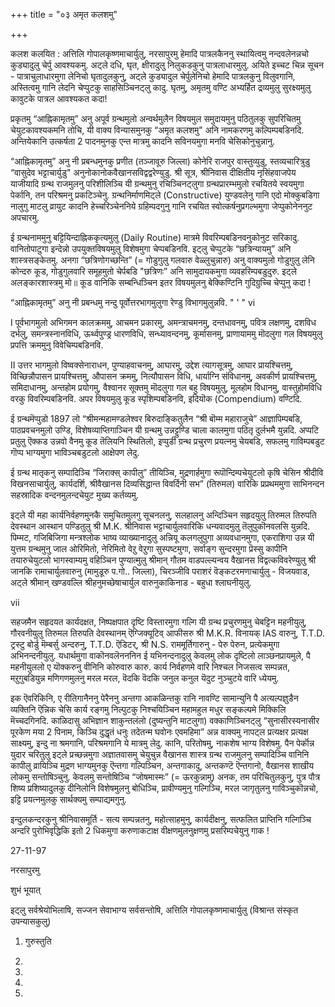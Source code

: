 +++
title = "०३ अमृत कलशमु"

+++

कलश कलयित : अत्तिलि गोपालकृष्णमाचार्युलु, नरसापुरमु हेमादि पात्रलकैननु स्थायित्वमु नन्दवलेनन्नचो कुड्यादुलु चेर्पु आवश्यकमु. अट्ले दधि, घृत, क्षीरादुलु निलुकडकुनु पात्रलाधारमुलु. अयिते इच्चट चिन्न सूचन - पात्राचुलाधारमुगा लेनिचो घृतादुलकुनु, अट्ले कुड्यादुल चेर्पुलेनिचो हेमादि पात्रलकुनु विलुवगानि, अस्तित्वमु गानि लेदनि चेप्पुटकु साहसिञ्चिनट्लु कादु. घृतमु, अमृतमु वण्टि अभ्यर्हित द्रव्यमुलु सुरक्ष्यमुलु कावुटके पात्रल आवश्यकत कदा! 

प्रकृतमु “आह्निकामृतमु” अनु अपूर्व ग्रन्थमुलो अन्वर्थमुलैन विषयमुल समुदायमुनु पठितुलकु सुपरिचितमु चेयुटकावश्यकमनि तोचि, यी वाक्य विन्यासमुनकु “अमृत कलशमु" अनि नामकरणमु कल्पिम्पबडिनदि. अन्तियेकानि उत्कर्षता 2 पादनमुनकु एन्त मात्रमु कादनि सविनयमुगा मनवि चेसिकोनुचुन्नानु.

“आह्निकामृतमु” अनु नी प्रबन्धमुनकु प्रणीत (तञ्जावूरु जिल्ला) कोनेरि राजपुर वास्तुव्युडु, स्तव्यचारित्रुडु “वासुदेव भट्टाचार्युडु" अनुनोकानोकवैखानसविद्वद्वरेण्युडु. श्री सूत्र, श्रीनिवास दीक्षितीय नृसिंहवाजपेय याजीयादि ग्रन्थ राजमुलनु परिशीलिञ्चि यी ग्रन्थमुनु रचिञ्चिनट्लुगा ग्रन्थप्रारम्भमुलो रचयितये स्वयमुगा पेर्कानि, तन परिश्रमनु प्रकटिञ्चेनु. ग्रन्थनिर्माणमिट्ले (Constructive) युण्डवलेनु गानि एदो मोक्कुबडिगा नालुगु माटलु व्रायुट कादनि हेच्चरिञ्चेननिये ग्रहिम्पदगुनु गानि रचयित स्वोत्कर्षनुप्रगल्भमुगा जेप्पुकोनेननुट अपचारमु. 

ई ग्रन्थनाममुनु बट्टियिन्दाह्निककृत्यमुलु (Daily Routine) मात्रमे विवरिम्पबडिनवनुकोनुट सरिकादु. वानितोपाटुगा इन्देन्नो उपयुक्तविषयमुलु विशेषमुगा चेप्पबडिनवि. इट्लु चेप्पुटके “छत्रिन्यायमु” अनि शास्त्रसङ्केतमु. अनगा “छत्रिणोगच्छन्ति” (= गोडुगुलु गलवारु वेळ्लुचुन्नारु) अनु वाक्यमुलो गोडुगुलु लेनि कोन्दरु कूड, गोडुगुलवारि समूहमुतो चेर्पबडि "छत्रिणः” अनि सामुदायकमुगा व्यवहरिम्पबडुदुरु. इट्ले अलङ्कारशास्त्रमु मो॥ कूड वानिकि सम्बन्धिञ्चिन इतर विषयमुलनु बेक्किण्टिनि गुदिग्रुच्चि चेप्पुनु कदा ! 

“आह्निकामृतमु” अनु नी प्रबन्धमु नन्दु पूर्वोत्तरभागमुलुगा रेण्डु विभागमुलुन्नवि. 
"
'
"
vi 

I पूर्वभागमुलो अभिगमन कालक्रममु, आचमन प्रकारमु, अमन्त्राचमनमु, दन्तधावनमु, पवित्र लक्षणमु, दशविध दर्भलु, समन्त्रस्नानविधि, ऊर्थ्वपुण्ड्र धारणविधि, सन्ध्यावन्दनमु, कूर्मासनमु, प्राणायाममु मॊदलुगा गल विषयमुलु प्रपत्ति क्रममुनु विवेचिम्पबडिनवि. 

II उत्तर भागमुलो विष्वक्सेनाराधन, पुण्याहवाचनमु, आघारमु, उद्देश त्यागसूत्रमु, आघार प्रायश्चित्तमु, विच्छिन्नौपासन प्रायश्चित्तमु, औपासन क्रममु, नित्यौपासन विधि, धार्याग्नि संविधानमु, अवकीर्ण प्रायश्चित्तमु, समिदाधानमु, अन्तहोम प्रयोगमु, वैश्वानर सूक्तमु मॊदलुगा गल बहु विषयमुलु, मूलहोम विधानमु, वास्तुहोमविधि वरकु विवरिम्पबडिनवि. अपर विषयमुलु कूड स्पृशिम्पबडिनवि, इदियॊक (Compendium) वण्टिदि. 

ई ग्रन्थमॆप्पुडो 1897 लो “श्रीमन्महामण्डलेश्वर बिरुदाङ्कितुलैन “श्री बॊम्म महाराजुचे” आज्ञापिम्पबडि, पाठप्रवचनमुलो उण्डि, विशेषव्याप्तिगाञ्चिन यी ग्रन्थमु उन्नट्टुण्डि चाला कालमुगा पठितृ दुर्लभमै युन्नदि. अप्पटि प्रतुलु ऎक्कड उन्नवो वैनमु कूड तॆलियनि स्थितिलो, इप्पुडी ग्रन्थ प्रचुरण प्रयत्नमु चेयबडि, सफलमु गाविम्पबडुट गॊप्प भाग्यमुगा भाविञ्चबडुटलो आक्षेपण लेदु. 

ई ग्रन्थ मातृकनु सम्पादिञ्चि “जिराक्स् कापीलु” तीयिञ्चि, मुद्रणार्हमुगा रूपॊन्दिम्पचेयुटलो कृषि चेसिन श्रीदीवि विखनसाचार्युलु, कार्यदर्शि, श्रीवैखानस दिव्यसिद्धान्त विवर्दिनी सभ” (तिरुमल) वारिकि प्रप्रथममुगा साभिनन्दन सहस्रादिक वन्दनमुलन्दचेयुट मुख्य कर्तव्यमु. 

इट्ले यी महा कार्यनिर्वहणमुनकै समुचितमुलगु सूचनलनु, सलहालनु अन्दिञ्चिन सहृदयुलु तिरुमल तिरुपति देवस्थान आस्थान पण्डितुलु श्री M.K. श्रीनिवास भट्टाचार्युलवारिकि धन्यवादमुलु तॆलुपुकॊनवलसि युन्नदि. पिम्मट, गजिबिजिगा मन्त्रश्लोक भाष्य व्याख्यानादुलु अन्नियू कलगलुपुगा अव्यवधानमुगा, एकराशिगा उन्न यी युत्तम ग्रन्थमुनु जाल ओरिमितो, नेरिमितो वेऱु वेऱुगा सुस्पष्टमुगा, सर्वाङ्ग सुन्दरमुगा प्रॆस्सु कापीनि तयारुचेयुटलो भागस्वाम्यमु वहिञ्चिन पुण्यात्मुलु श्रीमान् गौतम वाडपल्ल्यन्वय वैखानस विद्वत्कविवरेण्युलु श्री जानकि रामाचार्युलवारुनु (मामुडूरु प.गो.. जिल्ला), चिरञ्जीवि पराशरं वॆङ्कटरमणाचार्युलु - विजयवाड, अट्ले श्रीमान् खण्डवल्लि श्रीहनुमच्छेषाचार्युल वारुनुकाकिनाड - बहुधा श्लाघनीयुलु. 

vii 

सहजमैन सहृदयत कार्यदक्षत, निष्पक्षपात दृष्टि विस्तारमुगा गल्गि यी ग्रन्थ प्रचुरणमुनु चेबट्टिन महनीयुलु, गौरवनीयुलु तिरुमल तिरुपति देवस्थानम् ऎग्जिक्यूटिव् आफीसरु श्री M.K.R. विनायक् IAS वारुनु, T.T.D. ट्रस्टु बोर्डु मॆम्बर्सु अन्दरुनु, T.T.D. ऎडिटर्, श्री N.S. राममूर्तिगारुनु - पेरु पेरुन, प्रत्येकमुगा अभिनन्दनीयुलु. यधार्थमुगा वाकॊनवलॆनननिन ई यभिनन्दनादुलु केवलमु लोक दृष्टिलो लाञ्छनप्रायमुले, पै महनीयुललो ए यॊक्करुनु वीनिनि कोरुवारु कारु. कार्य निर्वहणमे वारि निश्चल निजसत्व सम्पन्नत, मऱुगुबडियुन्न मणिगणमुलनु मरल मरल, वॆदकि वॆदकि जनुल कनुल यॆदुट नुञ्चुटये वारि ध्येयमु. 

इक ऎवरिकिनि, ए रीतिगानैननु पेरैननु अन्तगा आकळिन्तकु रानि नावण्टि सामान्युनि पै अत्यल्पज्ञुडैन व्यक्तिनि ऎन्निक चेसि कार्य रङ्गमु निल्पुटकु निश्चयिञ्चिन महामहुल मधुर सङ्कल्पमे मिक्किलि मॆच्चदगिनदि. काळिदासु अभिज्ञान शाकुन्तलंलो (दुष्यन्तुनि माटलुगा) वक्काणिञ्चिनट्लु “सुनासीरस्यनासीर पूरकेण मया 2 पिनाम, किञ्चि दुद्धृतं धनुः तदेतन्म घवोनः एवमहिमा” अन्न वाक्यमु नापट्ल प्रत्यक्षर प्रत्यक्ष साक्ष्यमु, इन्दु ना श्रमगानि, परिश्रमगानि ये मात्रमु लेदु. कानि, परितोषमु, नाकशेष भाग्य विशेषमु. पैन पेर्कॊन्न युदार चरितुलु इट्ले प्रच्छन्नमुगा अज्ञातवासमु चेयुचुन्न वैखानस शास्त्र ग्रन्थ राजमुलनु सम्पादिञ्चि वानिनि कापीलु व्रायिञ्चि मुद्रण भाग्यमुनकु ऎन्तगा गल्पिञ्चिन, अन्तगाकादु, अन्तकण्टॆ ऎन्तगानो, वैखानस शाखीय लोकमु सन्तोषिञ्चुनु. केवलमु सन्तोषिञ्चि “जोषमास्मः” (= ऊरकुन्नामु) अनक, तम परिचितुलकुनु, पुत्र पौत्र शिष्य प्रशिष्यादुलकु दीनिलोनि विशेषमुलनु बोधिञ्चि, प्रावीण्यमुनु गल्गिञ्चि, मरल जागृतुलनु गाविञ्चुकॊन्नचो, इट्टि प्रयत्नमुलकु सार्थक्यमु सम्पाद्यमगुनु. 

इन्दुलकन्दरकुनु श्रीनिवासमूर्ति - सत्य सम्पन्नतनु, महोत्साहमुनु, कार्यदीक्षनु, सत्फलित प्राप्तिनि गल्गिञ्चि अन्दरि पुरोभिवृद्धिकि इतो 2 धिकमुगा करुणाकटाक्ष वीक्षणमुलनुक्षणमु प्रसरिम्पचेयुनु गाक ! 

27-11-97 

नरसापुरमु 

शुभं भूयात् 

इट्लु सर्वश्रेयोभिलाषि, सज्जन सेवाभाग्य सर्वसन्तोषि, अत्तिलि गोपालकृष्णमाचार्युलु (विश्रान्त संस्कृत उपन्यासकुलु) 

1. गुरुस्तुति 

2. 

3. 

4. 

5. 
